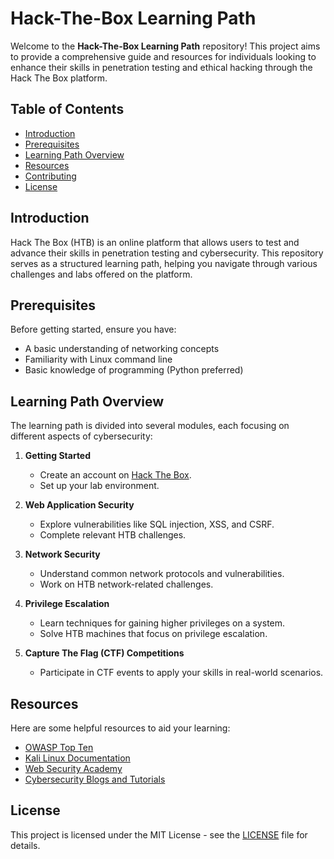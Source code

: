 # Hack-The-Box Learning Path

Welcome to the **Hack-The-Box Learning Path** repository! This project aims to provide a comprehensive guide and resources for individuals looking to enhance their skills in penetration testing and ethical hacking through the Hack The Box platform.

## Table of Contents

- [Introduction](#introduction)
- [Prerequisites](#prerequisites)
- [Learning Path Overview](#learning-path-overview)
- [Resources](#resources)
- [Contributing](#contributing)
- [License](#license)

## Introduction

Hack The Box (HTB) is an online platform that allows users to test and advance their skills in penetration testing and cybersecurity. This repository serves as a structured learning path, helping you navigate through various challenges and labs offered on the platform.

## Prerequisites

Before getting started, ensure you have:

- A basic understanding of networking concepts
- Familiarity with Linux command line
- Basic knowledge of programming (Python preferred)

## Learning Path Overview

The learning path is divided into several modules, each focusing on different aspects of cybersecurity:

1. **Getting Started**
   - Create an account on [Hack The Box](https://www.hackthebox.eu).
   - Set up your lab environment.

2. **Web Application Security**
   - Explore vulnerabilities like SQL injection, XSS, and CSRF.
   - Complete relevant HTB challenges.

3. **Network Security**
   - Understand common network protocols and vulnerabilities.
   - Work on HTB network-related challenges.

4. **Privilege Escalation**
   - Learn techniques for gaining higher privileges on a system.
   - Solve HTB machines that focus on privilege escalation.

5. **Capture The Flag (CTF) Competitions**
   - Participate in CTF events to apply your skills in real-world scenarios.

## Resources

Here are some helpful resources to aid your learning:

- [OWASP Top Ten](https://owasp.org/www-project-top-ten/)
- [Kali Linux Documentation](https://www.kali.org/docs/)
- [Web Security Academy](https://portswigger.net/web-security)
- [Cybersecurity Blogs and Tutorials](https://www.cybersecurity-guide.org)


## License

This project is licensed under the MIT License - see the [LICENSE](LICENSE) file for details.

